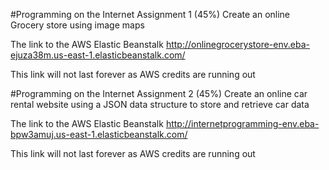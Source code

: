 #Programming on the Internet Assignment 1 (45%)
Create an online Grocery store using image maps

The link to the AWS Elastic Beanstalk http://onlinegrocerystore-env.eba-ejuza38m.us-east-1.elasticbeanstalk.com/

This link will not last forever as AWS credits are running out




#Programming on the Internet Assignment 2 (45%)
Create an online car rental website using a JSON data structure to store and retrieve car data

The link to the AWS Elastic Beanstalk http://internetprogramming-env.eba-bpw3amuj.us-east-1.elasticbeanstalk.com/

This link will not last forever as AWS credits are running out

